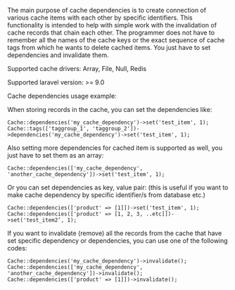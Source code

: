 The main purpose of cache dependencies is to create connection of various cache items with each other by specific identifiers. This functionality is intended to help with simple work with the invalidation of cache records that chain each other. The programmer does not have to remember all the names of the cache keys or the exact sequence of cache tags from which he wants to delete cached items. You just have to set dependencies and invalidate them.

Supported cache drivers: Array, File, Null, Redis

Supported laravel version: >= 9.0


Cache dependencies usage example:

When storing records in the cache, you can set the dependencies like:

```
Cache::dependencies('my_cache_dependency')->set('test_item', 1);
Cache::tags(['taggroup_1', 'taggroup_2'])->dependencies('my_cache_dependency')->set('test_item', 1);
```

Also setting more dependencies for cached item is supported as well, you just have to set them as an array:

```
Cache::dependencies(['my_cache_dependency', 'another_cache_dependency'])->set('test_item', 1);
```

Or you can set dependencies as key, value pair: (this is useful if you want to make cache dependency by specific identifier/s from database etc.)

```
Cache::dependencies(['product' => [1]])->set('test_item', 1);
Cache::dependencies(['product' => [1, 2, 3, ..etc]])->set('test_item2’, 1);
```

If you want to invalidate (remove) all the records from the cache that have set specific dependency or dependencies, you can use one of the following codes:

```
Cache::dependencies('my_cache_dependency')->invalidate();
Cache::dependencies(['my_cache_dependency', 'another_cache_dependency'])->invalidate();
Cache::dependencies(['product' => [1]])->invalidate();
```
